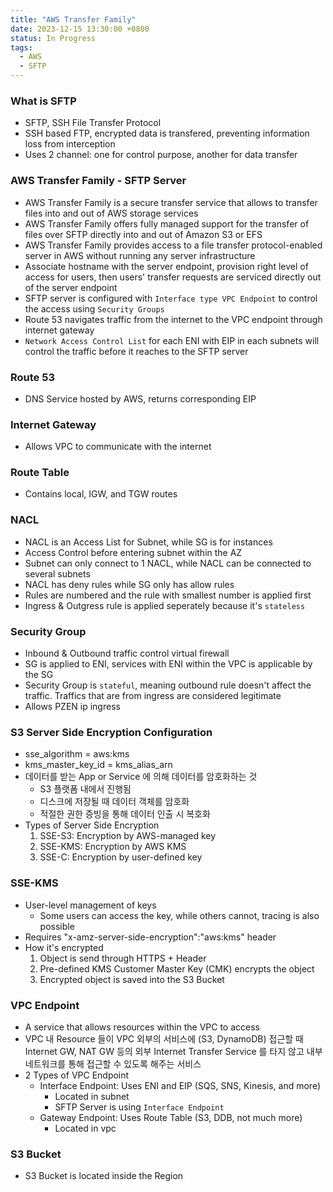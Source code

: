 ```yaml
---
title: "AWS Transfer Family"
date: 2023-12-15 13:30:00 +0800
status: In Progress
tags:
  - AWS
  - SFTP
---
```


### What is SFTP
- SFTP, SSH File Transfer Protocol
- SSH based FTP, encrypted data is transfered, preventing information loss from interception
- Uses 2 channel: one for control purpose, another for data transfer

### AWS Transfer Family - SFTP Server
- AWS Transfer Family is a secure transfer service that allows to transfer files into and out of AWS storage services
- AWS Transfer Family offers fully managed support for the transfer of files over SFTP directly into and out of Amazon S3 or EFS
- AWS Transfer Family provides access to a file transfer protocol-enabled server in AWS without running any server infrastructure
- Associate hostname with the server endpoint, provision right level of access for users, then users' transfer requests are serviced directly out of the server endpoint
- SFTP server is configured with `Interface type VPC Endpoint` to control the access using `Security Groups`
- Route 53 navigates traffic from the internet to the VPC endpoint through internet gateway
- `Network Access Control List` for each ENI with EIP in each subnets will control the traffic before it reaches to the SFTP server

### Route 53
- DNS Service hosted by AWS, returns corresponding EIP

### Internet Gateway
- Allows VPC to communicate with the internet

### Route Table
- Contains local, IGW, and TGW routes

### NACL
- NACL is an Access List for Subnet, while SG is for instances
- Access Control before entering subnet within the AZ
- Subnet can only connect to 1 NACL, while NACL can be connected to several subnets
- NACL has deny rules while SG only has allow rules
- Rules are numbered and the rule with smallest number is applied first
- Ingress & Outgress rule is applied seperately because it's `stateless`

### Security Group
- Inbound & Outbound traffic control virtual firewall
- SG is applied to ENI, services with ENI within the VPC is applicable by the SG
- Security Group is `stateful`, meaning outbound rule doesn't affect the traffic. Traffics that are from ingress are considered legitimate
- Allows PZEN ip ingress

### S3 Server Side Encryption Configuration
- sse_algorithm = aws:kms
- kms_master_key_id = kms_alias_arn
- 데이터를 받는 App or Service 에 의해 데이터를 암호화하는 것
    - S3 플랫폼 내에서 진행됨
    - 디스크에 저장될 때 데이터 객체를 암호화
    - 적절한 권한 증빙을 통해 데이터 인출 시 복호화
- Types of Server Side Encryption
    1. SSE-S3: Encryption by AWS-managed key
    2. SSE-KMS: Encryption by AWS KMS
    3. SSE-C: Encryption by user-defined key

### SSE-KMS
- User-level management of keys
    - Some users can access the key, while others cannot, tracing is also possible
- Requires "x-amz-server-side-encryption":"aws:kms" header
- How it's encrypted
    1. Object is send through HTTPS + Header
    2. Pre-defined KMS Customer Master Key (CMK) encrypts the object
    3. Encrypted object is saved into the S3 Bucket

### VPC Endpoint
- A service that allows resources within the VPC to access
- VPC 내 Resource 들이 VPC 외부의 서비스에 (S3, DynamoDB) 접근할 때 Internet GW, NAT GW 등의 외부 Internet Transfer Service 를 타지 않고 내부 네트워크를 통해 접근할 수 있도록 해주는 서비스
- 2 Types of VPC Endpoint
    - Interface Endpoint: Uses ENI and EIP (SQS, SNS, Kinesis, and more)
        - Located in subnet
        - SFTP Server is using `Interface Endpoint`
    - Gateway Endpoint: Uses Route Table (S3, DDB, not much more)
        - Located in vpc

### S3 Bucket
- S3 Bucket is located inside the Region
